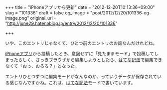 +++
title = "iPhoneアプリから更新"
date = "2012-12-20T10:13:36+09:00"
slug = "101336"
draft = false
og_image = "post/2012/12/20/101336-og-image.png"
original_url = "http://june29.hatenablog.jp/entry/2012/12/20/101336"

+++

<p>いや、このエントリじゃなくて、ひとつ前のエントリのお話なんだけれどね。</p>
<p><a class="keyword" href="http://d.hatena.ne.jp/keyword/iPhone%A5%A2%A5%D7%A5%EA">iPhoneアプリ</a>から投稿したとき、意図せずに「見たままモード」で投稿してしまったらしく、さっきブラウザから編集しようとしたら、<a class="keyword" href="http://d.hatena.ne.jp/keyword/%A4%CF%A4%C6%A4%CA%B5%AD%CB%A1">はてな記法</a>で編集できなくて「おっ、おろろ？」となった。</p>
<p>エントリひとつずつに編集モードがなんなのか、っていうデータが保存されている感じなんですかね。これは、<a class="keyword" href="http://d.hatena.ne.jp/keyword/%A4%CF%A4%C6%A4%CA%B5%AD%CB%A1">はてな記法</a>モードで書いています。</p>